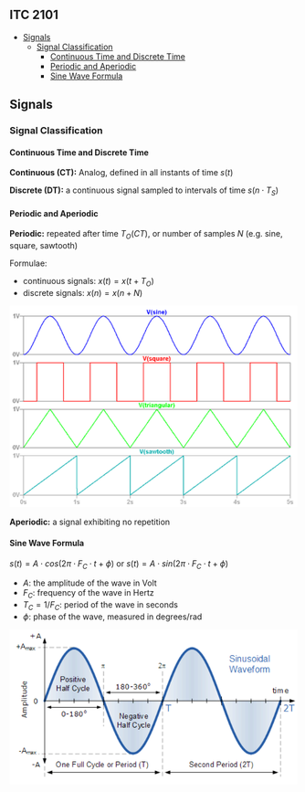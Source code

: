 ITC 2101
---
<!-- @import "[TOC]" {cmd="toc" depthFrom=1 depthTo=6 orderedList=false} -->
<!-- code_chunk_output -->

- [Signals](#signals)
  - [Signal Classification](#signal-classification)
    - [Continuous Time and Discrete Time](#continuous-time-and-discrete-time)
    - [Periodic and Aperiodic](#periodic-and-aperiodic)
    - [Sine Wave Formula](#sine-wave-formula)

<!-- /code_chunk_output -->

## Signals

### Signal Classification

#### Continuous Time and Discrete Time

**Continuous (CT):** Analog, defined in all instants of time $s(t)$

**Discrete (DT):** a continuous signal sampled to intervals of time $s(n \cdot T_S)$

#### Periodic and Aperiodic

**Periodic:** repeated after time $T_O (CT)$, or number of samples $N$ (e.g. sine, square, sawtooth)

Formulae:

- continuous signals: $x(t) = x(t + T_O)$
- discrete signals: $x(n) = x(n + N)$

![Periodic Signals](media/periodic_signals.png)

**Aperiodic:** a signal exhibiting no repetition

#### Sine Wave Formula

$s(t) = A \cdot cos(2\pi \cdot F_C \cdot t + \phi)$ or $s(t) = A \cdot sin(2\pi \cdot F_C \cdot t + \phi)$

 - $A$: the amplitude of the wave in Volt
 - $F_C$: frequency of the wave in Hertz
 - $T_C = 1/F_C$: period of the wave in seconds
 - $\phi$: phase of the wave, measured in degrees/rad

 ![Sine Wave](media/sine_wave.png)
